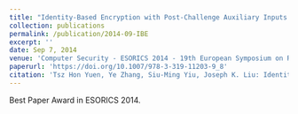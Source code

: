 ```yaml
---
title: "Identity-Based Encryption with Post-Challenge Auxiliary Inputs for Secure Cloud Applications and Sensor Networks."
collection: publications
permalink: /publication/2014-09-IBE
excerpt: ''
date: Sep 7, 2014
venue: 'Computer Security - ESORICS 2014 - 19th European Symposium on Research in Computer Security, Wroclaw, Poland, September 7-11, 2014. Proceedings, Part I'
paperurl: 'https://doi.org/10.1007/978-3-319-11203-9_8'
citation: 'Tsz Hon Yuen, Ye Zhang, Siu-Ming Yiu, Joseph K. Liu: Identity-Based Encryption with Post-Challenge Auxiliary Inputs for Secure Cloud Applications and Sensor Networks. ESORICS (1) 2014: 130-147'
---
```

Best Paper Award in ESORICS 2014.

